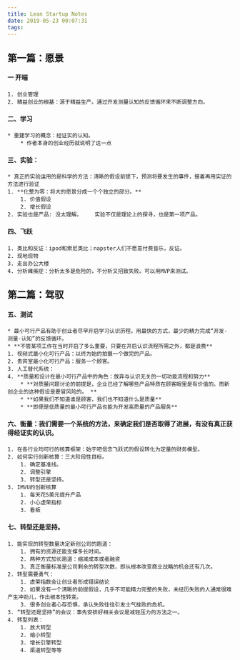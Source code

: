 ```yaml
---
title: Lean Startup Notes
date: 2019-05-23 00:07:31
tags:
---
```


## 第一篇：愿景
#### 一 开端
	1. 创业管理
	2. 精益创业的根基：源于精益生产。通过开发测量认知的反馈循环来不断调整方向。

#### 二、学习
	* 重建学习的概念：经证实的认知。
		* 作者本身的创业经历就说明了这一点

#### 三、实验：
	* 真正的实验运用的是科学的方法：清晰的假设前提下，预测将要发生的事件，接着再用实证的方法进行验证
	1. **化整为零：将大的愿景分成一个个独立的部分。**
		1. 价值假设
		2. 增长假设
	2. 实验也是产品: 没太理解。	实验不仅是理论上的探寻，也是第一项产品。

#### 四、飞跃
	1. 类比和反证：ipod和索尼类比；napster人们不愿意付费音乐，反证。
	2. 现地现物
	3. 走出办公大楼
	4. 分析瘫痪症：分析太多是危险的，不分析又招致失败。可以用MVP来测试。

## 第二篇：驾驭
#### 五、测试
	* 最小可行产品有助于创业者尽早开启学习认识历程。用最快的方式，最少的精力完成“开发-测量-认知”的反馈循环。
	* **不管某项工作在当时开启了多么重要，只要在开启认识流程所需之外，都是浪费**
	1. 视频式最小化可行产品：以终为始的拍摄一个做完的产品。
	2. 贵宾室最小化可行产品：服务一个顾客。
	3. 人工替代系统：
	4. **质量和设计在最小可行产品中的角色：放弃与认识无关的一切功能流程和努力**
		* **对质量问题讨论的前提是，企业已经了解哪些产品特质在顾客眼里是有价值的。而新创企业的这种假设是要冒风险的。 **
		* **如果我们不知道谁是顾客，我们也不知道什么是质量**
		* **即便是低质量的最小可行产品也能为开发高质量的产品服务**

#### 六、衡量：我们需要一个系统的方法，来确定我们是否取得了进展，有没有真正获得经证实的认识。
	1. 在各行业均可行的核算框架：始于吧信念飞跃式的假设转化为定量的财务模型。
	2. 如何实行创新核算：三大阶段性目标。
		1. 确定基准线。
		2. 调整引擎
		3. 转型还是坚持。
	3. IMVU的创新核算
		1. 每天花5美元提升产品
		2. 小心虚荣指标
		3. 看板

#### 七、转型还是坚持。
	1. 能实现的转型数量决定新创公司的跑道：
		1. 拥有的资源还能支撑多长时间。
		2. 两种方式加长跑道：缩减成本或者融资
		3. 真正衡量标准是公司剩余的转型次数，即从根本改变商业战略的机会还有几次。
	2. 转型需要勇气：
		1. 虚荣指数会让创业者形成错误结论
		2. 如果没有一个清晰的前提假设，几乎不可能精力完整的失败，未经历失败的人通常很难产生冲劲儿，作出根本性转变。
		3. 很多创业者心存恐惧，承认失败往往引发士气挫败的危机。
	3. “转型还是坚持”的会议：事先安排好相关会议是减轻压力的方法之一。
	4. 转型列表：
		1. 放大转型
		2. 缩小转型
		3. 增长引擎转型
		4. 渠道转型等等
